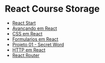 # React Course Storage

- <a href="https://github.com/matxd/react-course-storage/tree/main/react-start">React Start</a>
- <a href="https://github.com/matxd/react-course-storage/tree/main/avancando-no-react">Avançando em React</a>
- <a href="https://github.com/matxd/react-course-storage/tree/main/css-no-react">CSS em React</a>
- <a href="https://github.com/matxd/react-course-storage/tree/main/forms-no-react">Formularios em React</a>
- <a href="https://github.com/matxd/react-course-storage/tree/main/projeto-01-secret-word">Projeto 01 - Secret Word</a>
- <a href="https://github.com/matxd/react-course-storage/tree/main/http-no-react">HTTP em React</a>
- <a href="https://github.com/matxd/react-course-storage/tree/main/react-router">React Router<a/>

